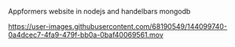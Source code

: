 Appformers website in nodejs and handelbars mongodb





https://user-images.githubusercontent.com/68190549/144099740-0a4dcec7-4fa9-479f-bb0a-0baf40069561.mov

